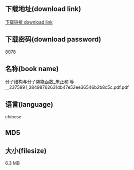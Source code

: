 ## 下载地址(download link)
[下载链接 download link](https://voluble-croquembouche-d321dc.netlify.app/?s=%E5%88%86%E5%AD%90%E7%BB%93%E6%9E%84%E4%B8%8E%E5%88%86%E5%AD%90%E5%8A%BF%E8%83%BD%E5%87%BD%E6%95%B0_%E6%9C%B1%E6%AD%A3%E5%92%8C+%E7%AD%89__2375991_38498762631db47e52ee36546b2b8c5c.pdf)

## 下载密码(download password)
8078

## 名称(book name)
分子结构与分子势能函数_朱正和 等__2375991_38498762631db47e52ee36546b2b8c5c.pdf.pdf

## 语言(language)
chinese

## MD5


## 大小(filesize)
6.3 MB
